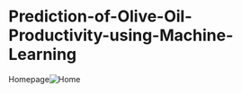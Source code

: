 # Prediction-of-Olive-Oil-Productivity-using-Machine-Learning
Homepage![Home](https://user-images.githubusercontent.com/72200498/124057677-8ee67a80-da45-11eb-85c0-b98acf6503ae.JPG)
